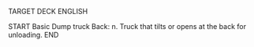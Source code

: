 TARGET DECK
ENGLISH

START
Basic
Dump truck
Back: n. Truck that tilts or opens at the back for unloading.
END
